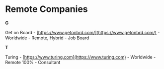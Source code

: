# Remote Companies


**G**

Get on Board - [https://www.getonbrd.com/](https://www.getonbrd.com/) - Worldwide - Remote, Hybrid - Job Board

**T**

Turing      - [https://www.turing.com](https://www.turing.com)   -    Worldwide  -  Remote 100% -  Consultant

